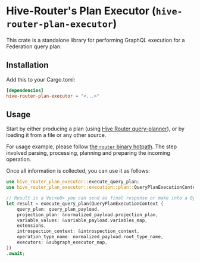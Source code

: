 # Hive-Router's Plan Executor (`hive-router-plan-executor`)

This crate is a standalone library for performing GraphQL execution for a Federation query plan.

## Installation

Add this to your Cargo.toml:

```toml
[dependencies]
hive-router-plan-executor = "<...>"
```

## Usage

Start by either producing a plan (using [Hive Router query-planner](../query-planner)), or by loading it from a file or any other source.

For usage example, please follow [the `router` binary hotpath](../../bin/router/src/pipeline/mod.rs). The step involved parsing, processing, planning and preparing the incoming operation.

Once all information is collected, you can use it as follows:

```rust
use hive_router_plan_executor::execute_query_plan;
use hive_router_plan_executor::execution::plan::QueryPlanExecutionContext;

// Result is a Vec<u8> you can send as final response or make into a Bytes buffer.
let result = execute_query_plan(QueryPlanExecutionContext {
    query_plan: query_plan_payload,
    projection_plan: &normalized_payload.projection_plan,
    variable_values: &variable_payload.variables_map,
    extensions,
    introspection_context: &introspection_context,
    operation_type_name: normalized_payload.root_type_name,
    executors: &subgraph_executor_map,
})
.await;
```
